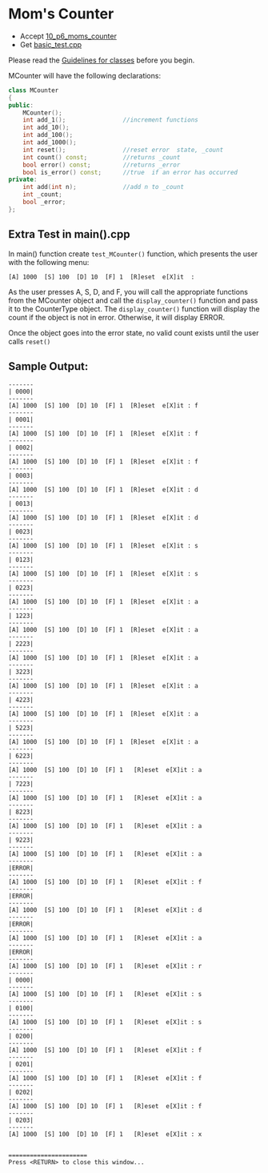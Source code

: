 # Mom's Counter

- Accept [10_p6_moms_counter](https://classroom.github.com/a/rkyf-f_J)
- Get [basic_test.cpp](basic_test.cpp)

Please read the [Guidelines for classes](https://docs.google.com/document/d/1dkqJa-h6e-GmlNwc-zgX7IPTrU8YJNMLrbrLS8idU3k/edit?usp=sharing) before you begin. 

MCounter will have the following declarations:

```c++
class MCounter
{
public:
    MCounter();
    int add_1();                //increment functions
    int add_10();
    int add_100();
    int add_1000();
    int reset();                //reset error  state, _count
    int count() const;          //returns _count
    bool error() const;         //returns _error
    bool is_error() const;      //true  if an error has occurred
private:
    int add(int n);             //add n to _count
    int _count;
    bool _error;
};
```

## Extra Test in main().cpp

In main() function create `test_MCounter()` function, which presents the user with the following menu:

```
[A] 1000  [S] 100  [D] 10  [F] 1  [R]eset  e[X]it  :
```

As the user presses A, S, D, and F, you will call the appropriate functions from the MCounter object and call the `display_counter()` function and pass it to the CounterType object. The `display_counter()` function will display the count if the object is not in error. Otherwise, it will display ERROR.

Once the object goes into the error state, no valid count exists until the user calls `reset()`


## Sample Output:

```
-------
| 0000|
-------
[A] 1000  [S] 100  [D] 10  [F] 1  [R]eset  e[X]it : f
-------
| 0001|
-------
[A] 1000  [S] 100  [D] 10  [F] 1  [R]eset  e[X]it : f
-------
| 0002|
-------
[A] 1000  [S] 100  [D] 10  [F] 1  [R]eset  e[X]it : f
-------
| 0003|
-------
[A] 1000  [S] 100  [D] 10  [F] 1  [R]eset  e[X]it : d
-------
| 0013|
-------
[A] 1000  [S] 100  [D] 10  [F] 1  [R]eset  e[X]it : d
-------
| 0023|
-------
[A] 1000  [S] 100  [D] 10  [F] 1  [R]eset  e[X]it : s
-------
| 0123|
-------
[A] 1000  [S] 100  [D] 10  [F] 1  [R]eset  e[X]it : s
-------
| 0223|
-------
[A] 1000  [S] 100  [D] 10  [F] 1  [R]eset  e[X]it : a
-------
| 1223|
-------
[A] 1000  [S] 100  [D] 10  [F] 1  [R]eset  e[X]it : a
-------
| 2223|
-------
[A] 1000  [S] 100  [D] 10  [F] 1  [R]eset  e[X]it : a
-------
| 3223|
-------
[A] 1000  [S] 100  [D] 10  [F] 1  [R]eset  e[X]it : a
-------
| 4223|
-------
[A] 1000  [S] 100  [D] 10  [F] 1  [R]eset  e[X]it : a
-------
| 5223|
-------
[A] 1000  [S] 100  [D] 10  [F] 1  [R]eset  e[X]it : a
-------
| 6223|
-------
[A] 1000  [S] 100  [D] 10  [F] 1   [R]eset  e[X]it : a
-------
| 7223|
-------
[A] 1000  [S] 100  [D] 10  [F] 1   [R]eset  e[X]it : a
-------
| 8223|
-------
[A] 1000  [S] 100  [D] 10  [F] 1   [R]eset  e[X]it : a
-------
| 9223|
-------
[A] 1000  [S] 100  [D] 10  [F] 1   [R]eset  e[X]it : a
-------
|ERROR|
-------
[A] 1000  [S] 100  [D] 10  [F] 1   [R]eset  e[X]it : f
-------
|ERROR|
-------
[A] 1000  [S] 100  [D] 10  [F] 1   [R]eset  e[X]it : d
-------
|ERROR|
-------
[A] 1000  [S] 100  [D] 10  [F] 1   [R]eset  e[X]it : a
-------
|ERROR|
-------
[A] 1000  [S] 100  [D] 10  [F] 1   [R]eset  e[X]it : r
-------
| 0000|
-------
[A] 1000  [S] 100  [D] 10  [F] 1   [R]eset  e[X]it : s
-------
| 0100|
-------
[A] 1000  [S] 100  [D] 10  [F] 1   [R]eset  e[X]it : s
-------
| 0200|
-------
[A] 1000  [S] 100  [D] 10  [F] 1   [R]eset  e[X]it : f
-------
| 0201|
-------
[A] 1000  [S] 100  [D] 10  [F] 1   [R]eset  e[X]it : f
-------
| 0202|
-------
[A] 1000  [S] 100  [D] 10  [F] 1   [R]eset  e[X]it : f
-------
| 0203|
-------
[A] 1000  [S] 100  [D] 10  [F] 1   [R]eset  e[X]it : x


======================
Press <RETURN> to close this window...
```